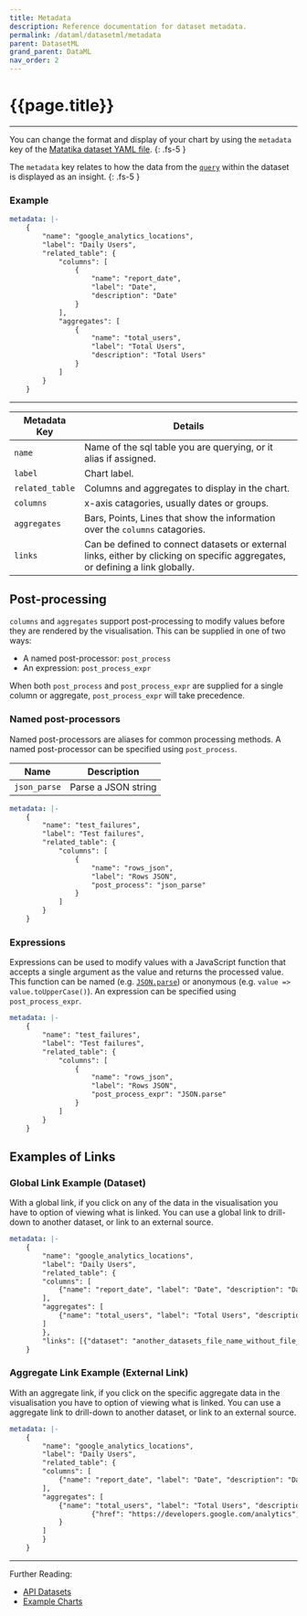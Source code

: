 ```yaml
---
title: Metadata
description: Reference documentation for dataset metadata.
permalink: /dataml/datasetml/metadata
parent: DatasetML
grand_parent: DataML 
nav_order: 2
---
```


# {{page.title}}

---

You can change the format and display of your chart by using the `metadata` key of the [Matatika dataset YAML file]({{site.baseurl}}/dataml/datasetml/).
{: .fs-5 }

The `metadata` key relates to how the data from the [`query`](query) within the dataset is displayed as an insight.
{: .fs-5 }

### Example

```yml
metadata: |-
    {
        "name": "google_analytics_locations",
        "label": "Daily Users",
        "related_table": {
            "columns": [
                {
                    "name": "report_date",
                    "label": "Date",
                    "description": "Date"
                }
            ], 
            "aggregates": [
                {
                    "name": "total_users",
                    "label": "Total Users",
                    "description": "Total Users"
                }
            ]
        }
    }
```

---

Metadata Key | Details
------------ | -------
`name` | Name of the sql table you are querying, or it alias if assigned.
`label` | Chart label.
`related_table` | Columns and aggregates to display in the chart.
`columns` | x-axis catagories, usually dates or groups.
`aggregates` | Bars, Points, Lines that show the information over the `columns` catagories.
`links` | Can be defined to connect datasets or external links, either by clicking on specific aggregates, or defining a link globally.


## Post-processing
`columns` and `aggregates` support post-processing to modify values before they are rendered by the visualisation. This can be supplied in one of two ways:

- A named post-processor: `post_process` 
- An expression: `post_process_expr`

When both `post_process` and `post_process_expr` are supplied for a single column or aggregate, `post_process_expr` will take precedence.

### Named post-processors
Named post-processors are aliases for common processing methods. A named post-processor can be specified using `post_process`. 

Name | Description
--- | ---
`json_parse` | Parse a JSON string

```yml
metadata: |-
    {
        "name": "test_failures",
        "label": "Test failures",
        "related_table": {
            "columns": [
                {
                    "name": "rows_json",
                    "label": "Rows JSON",
                    "post_process": "json_parse"
                }
            ]
        }
    }
```

### Expressions
Expressions can be used to modify values with a JavaScript function that accepts a single argument as the value and returns the processed value. This function can be named (e.g. [`JSON.parse`](https://developer.mozilla.org/en-US/docs/Web/JavaScript/Reference/Global_Objects/JSON/parse)) or anonymous (e.g. `value => value.toUpperCase()`). An expression can be specified using `post_process_expr`.

```yml
metadata: |-
    {
        "name": "test_failures",
        "label": "Test failures",
        "related_table": {
            "columns": [
                {
                    "name": "rows_json",
                    "label": "Rows JSON",
                    "post_process_expr": "JSON.parse"
                }
            ]
        }
    }
```

## Examples of Links

### Global Link Example (Dataset)

With a global link, if you click on any of the data in the visualisation you have to option of viewing what is linked. You can use a global link to drill-down to another dataset, or link to an external source.

```yaml
metadata: |-
    {
        "name": "google_analytics_locations",
        "label": "Daily Users",
        "related_table": {
        "columns": [
            {"name": "report_date", "label": "Date", "description": "Date"}
        ], 
        "aggregates": [
            {"name": "total_users", "label": "Total Users", "description": "Total Users"}
        ]
        },
        "links": [{"dataset": "another_datasets_file_name_without_file_extension"}]
    }
```

### Aggregate Link Example (External Link)

With an aggregate link, if you click on the specific aggregate data in the visualisation you have to option of viewing what is linked. You can use a aggregate link to drill-down to another dataset, or link to an external source.

```yaml
metadata: |-
    {
        "name": "google_analytics_locations",
        "label": "Daily Users",
        "related_table": {
        "columns": [
            {"name": "report_date", "label": "Date", "description": "Date"}
        ], 
        "aggregates": [
            {"name": "total_users", "label": "Total Users", "description": "Total Users", "links": [
                    {"href": "https://developers.google.com/analytics", "target": "_blank"}]
            }
        ]
        }
    }
```
---

Further Reading: 

- [API Datasets]({{site.baseurl}}/api/resources/datasets)
- [Example Charts](basic-examples)